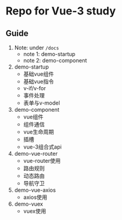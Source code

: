 # Repo for Vue-3 study
## Guide
1. Note: under `/docs`
   * note 1: demo-startup
   * note 2: demo-component 
2. demo-startup
    *  基础vue组件
    *  基础vue指令
    *  v-if/v-for
    *  事件处理
    *  表单与v-model
3. demo-component
    *  vue组件
    *  组件通信
    *  vue生命周期
    *  插槽
    *  vue-3组合式api 
4. demo-vue-router
    * vue-router使用
    * 路由规则
    * 动态路由
    * 导航守卫
5. demo-vue-axios
    * axios使用
6. demo-vuex
    * vuex使用      